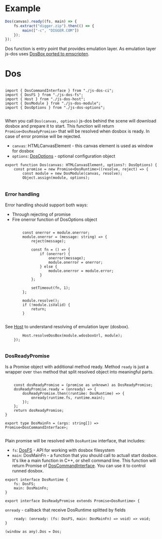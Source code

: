 











# Example
```javascript
Dos(canvas).ready((fs, main) => {
    fs.extract("digger.zip").then(() => {
        main(["-c", "DIGGER.COM"])
    });
});
```
Dos function is entry point that provides emulation layer.
As emulation layer js-dos uses [DosBox ported to emscripten](https://github.com/dreamlayers/em-dosbox/#compiling).








# Dos


  

```

import { DosCommandInterface } from "./js-dos-ci";
import { DosFS } from "./js-dos-fs";
import { Host } from "./js-dos-host";
import { DosModule } from "./js-dos-module";
import { DosOptions } from "./js-dos-options";


```







When you call `Dos(canvas, options)` js-dos behind the scene will download
dosbox and prepare it to start. This function will return `Promise<DosReadyPromise>`
that will be resolved when dosbox is ready. In case of error promise
will be rejected.

* `canvas`: HTMLCanvasElement - this canvas element is used as window for dosbox
* `options`: [DosOptions](js-dos-options.html) - optional configuration object



  

```
export function Dos(canvas: HTMLCanvasElement, options?: DosOptions) {
    const promise = new Promise<DosRuntime>((resolve, reject) => {
        const module = new DosModule(canvas, resolve);
        Object.assign(module, options);


```







### Error handling
Error handling should support both ways:

* Through rejecting of promise
* Fire onerror function of DosOptions object


  

```

        const onerror = module.onerror;
        module.onerror = (message: string) => {
            reject(message);

            const fn = () => {
                if (onerror) {
                    onerror(message);
                    module.onerror = onerror;
                } else {
                    module.onerror = module.error;
                }
            };

            setTimeout(fn, 1);
        };

        module.resolve();
        if (!module.isValid) {
            return;
        }


```







See [Host](js-dos-host.html) to understand resolving of emulation layer (dosbox).


  

```
        Host.resolveDosBox(module.wdosboxUrl, module);
    });


```







### DosReadyPromise
Is a Promise object with additional method ready.
Method `ready` is just a wrapper over `then` method that
split resolved object into meaningful parts.


  

```

    const dosReadyPromise = (promise as unknown) as DosReadyPromise;
    dosReadyPromise.ready = (onready) => {
        dosReadyPromise.then((runtime: DosRuntime) => {
            onready(runtime.fs, runtime.main);
        });
    };
    return dosReadyPromise;
}

export type DosMainFn = (args: string[]) => Promise<DosCommandInterface>;


```







Plain promise will be resolved with `DosRuntime` interface, that
includes:

* `fs`: [DosFS](js-dos-fs.html) - API for working with dosbox filesystem
* `main`: DosMainFn - a function that you should call to actuall start
dosbox. It's like a main function in C++, or shell command line. This function
will return Promise of [DosCommandInterface](js-dos-ci.html). You can use
it to control runned dosbox.


  

```
export interface DosRuntime {
    fs: DosFS;
    main: DosMainFn;
}

export interface DosReadyPromise extends Promise<DosRuntime> {

```







`onready` - callback that receive DosRuntime splitted by fields


  

```
    ready: (onready: (fs: DosFS, main: DosMainFn) => void) => void;
}

(window as any).Dos = Dos;


```




